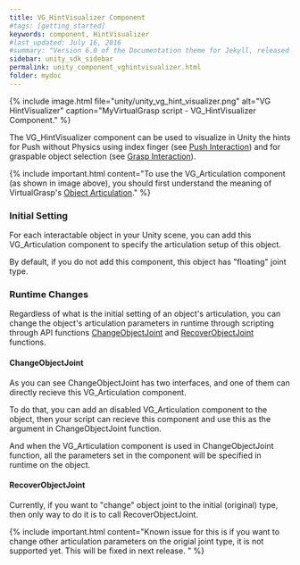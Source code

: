 ```yaml
---
title: VG_HintVisualizer Component
#tags: [getting_started]
keywords: component, HintVisualizer
#last_updated: July 16, 2016
#summary: "Version 6.0 of the Documentation theme for Jekyll, released July 4, 2016, implements relative links so you can view the files offline or on any server without configuring urls and baseurls. Additionally, you can store pages in subdirectories. Templates for alerts and images are available."
sidebar: unity_sdk_sidebar
permalink: unity_component_vghintvisualizer.html
folder: mydoc
---
```


{% include image.html file="unity/unity_vg_hint_visualizer.png" alt="VG HintVisualizer" caption="MyVirtualGrasp script - VG_HintVisualizer Component." %}

The VG_HintVisualizer component can be used to visualize in Unity the hints for Push without Physics using index finger (see [Push Interaction](push_interaction.html#push-interaction))
and for graspable object selection (see [Grasp Interaction](grasp_interaction.html#grasp-interaction)). 




{% include important.html content="To use the VG_Articulation component (as shown in image above), you should first understand the meaning of VirtualGrasp's  [Object Articulation](object_articulation.html#object-articulation)." %}

### Initial Setting

For each interactable object in your Unity scene, you can add this VG_Articulation component to specify the articulation setup of this object. 

By default, if you do not add this component, this object has "floating" joint type. 

### Runtime Changes

Regardless of what is the initial setting of an object's articulation, you can change the object's articulation parameters in runtime 
through scripting through API functions [ChangeObjectJoint](VirtualGrasp_UnityAPI.html#changeobjectjoint) 
and [RecoverObjectJoint](VirtualGrasp_UnityAPI.html#changeobjectjoint) functions.

#### ChangeObjectJoint

As you can see ChangeObjectJoint has two interfaces, and one of them can directly recieve this VG_Articulation component. 

To do that, you can add an disabled VG_Articulation component to the object, then your script can recieve this component 
and use this as the argument in ChangeObjectJoint function.

And when the VG_Articulation component is used in ChangeObjectJoint function, all the parameters set in the component will be specified
in runtime on the object. 

#### RecoverObjectJoint

Currently, if you want to "change" object joint to the initial (original) type, then only way to do it is to call RecoverObjectJoint. 

{% include important.html content="Known issue for this is if you want to change other articulation parameters on the origial joint type, it is not supported yet. 
This will be fixed in next release. " %}
